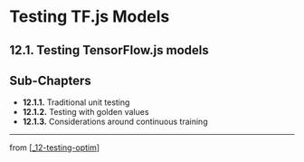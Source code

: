 # Testing TF.js Models

## 12.1. Testing TensorFlow.js models

## Sub-Chapters

- **12.1.1.** Traditional unit testing
- **12.1.2.** Testing with golden values
- **12.1.3.** Considerations around continuous training

---
from [[_12-testing-optim]]

[//begin]: # "Autogenerated link references for markdown compatibility"
[_12-testing-optim]: ../_12-testing-optim.md "12 Testing Optim"
[//end]: # "Autogenerated link references"